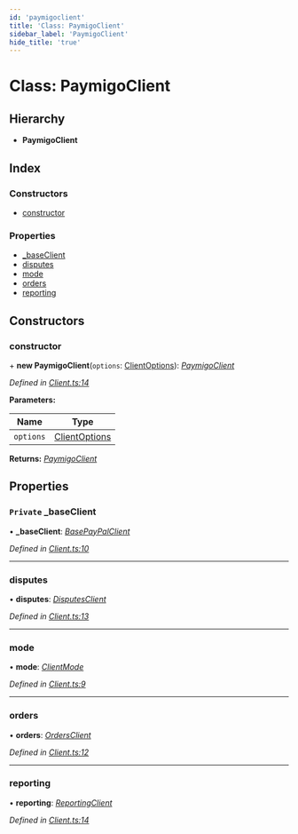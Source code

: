 ```yaml
---
id: 'paymigoclient'
title: 'Class: PaymigoClient'
sidebar_label: 'PaymigoClient'
hide_title: 'true'
---
```


# Class: PaymigoClient

## Hierarchy

-   **PaymigoClient**

## Index

### Constructors

-   [constructor](paymigoclient.md#constructor)

### Properties

-   [\_baseClient](paymigoclient.md#private-_baseclient)
-   [disputes](paymigoclient.md#disputes)
-   [mode](paymigoclient.md#mode)
-   [orders](paymigoclient.md#orders)
-   [reporting](paymigoclient.md#reporting)

## Constructors

### constructor

\+ **new PaymigoClient**(`options`: [ClientOptions](../globals.md#clientoptions)): _[PaymigoClient](paymigoclient.md)_

_Defined in [Client.ts:14](https://github.com/ELEVATORmedia/paymigo/blob/30e9201/src/Client.ts#L14)_

**Parameters:**

| Name      | Type                                         |
| --------- | -------------------------------------------- |
| `options` | [ClientOptions](../globals.md#clientoptions) |

**Returns:** _[PaymigoClient](paymigoclient.md)_

## Properties

### `Private` \_baseClient

• **\_baseClient**: _[BasePayPalClient](basepaypalclient.md)_

_Defined in [Client.ts:10](https://github.com/ELEVATORmedia/paymigo/blob/30e9201/src/Client.ts#L10)_

---

### disputes

• **disputes**: _[DisputesClient](disputesclient.md)_

_Defined in [Client.ts:13](https://github.com/ELEVATORmedia/paymigo/blob/30e9201/src/Client.ts#L13)_

---

### mode

• **mode**: _[ClientMode](../globals.md#clientmode)_

_Defined in [Client.ts:9](https://github.com/ELEVATORmedia/paymigo/blob/30e9201/src/Client.ts#L9)_

---

### orders

• **orders**: _[OrdersClient](ordersclient.md)_

_Defined in [Client.ts:12](https://github.com/ELEVATORmedia/paymigo/blob/30e9201/src/Client.ts#L12)_

---

### reporting

• **reporting**: _[ReportingClient](reportingclient.md)_

_Defined in [Client.ts:14](https://github.com/ELEVATORmedia/paymigo/blob/30e9201/src/Client.ts#L14)_
